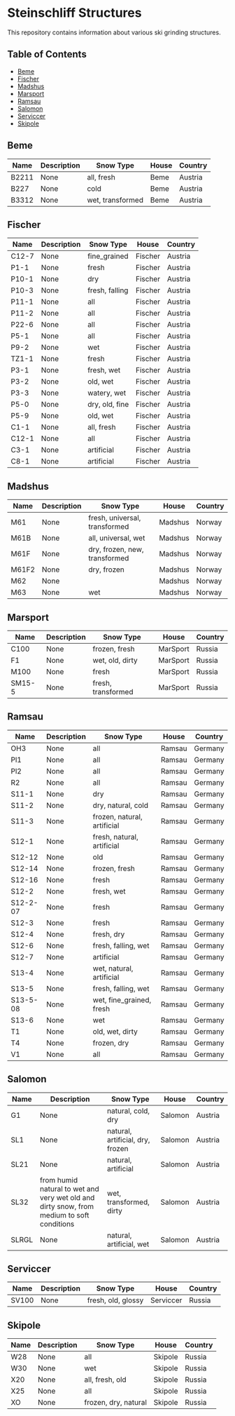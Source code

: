 # Steinschliff Structures

This repository contains information about various ski grinding structures.

## Table of Contents

- [Beme](#beme)
- [Fischer](#fischer)
- [Madshus](#madshus)
- [Marsport](#marsport)
- [Ramsau](#ramsau)
- [Salomon](#salomon)
- [Serviccer](#serviccer)
- [Skipole](#skipole)

## Beme

| Name | Description | Snow Type | House | Country |
|------|------------|-----------|-------|--------|
| B2211 | None | all, fresh | Beme | Austria |
| B227 | None | cold | Beme | Austria |
| B3312 | None | wet, transformed | Beme | Austria |

## Fischer

| Name | Description | Snow Type | House | Country |
|------|------------|-----------|-------|--------|
| C12-7 | None | fine_grained | Fischer | Austria |
| P1-1 | None | fresh | Fischer | Austria |
| P10-1 | None | dry | Fischer | Austria |
| P10-3 | None | fresh, falling | Fischer | Austria |
| P11-1 | None | all | Fischer | Austria |
| P11-2 | None | all | Fischer | Austria |
| P22-6 | None | all | Fischer | Austria |
| P5-1 | None | all | Fischer | Austria |
| P9-2 | None | wet | Fischer | Austria |
| TZ1-1 | None | fresh | Fischer | Austria |
| Р3-1 | None | fresh, wet | Fischer | Austria |
| Р3-2 | None | old, wet | Fischer | Austria |
| Р3-3 | None | watery, wet | Fischer | Austria |
| Р5-0 | None | dry, old, fine | Fischer | Austria |
| Р5-9 | None | old, wet | Fischer | Austria |
| С1-1 | None | all, fresh | Fischer | Austria |
| С12-1 | None | all | Fischer | Austria |
| С3-1 | None | artificial | Fischer | Austria |
| С8-1 | None | artificial | Fischer | Austria |

## Madshus

| Name | Description | Snow Type | House | Country |
|------|------------|-----------|-------|--------|
| M61 | None | fresh, universal, transformed | Madshus | Norway |
| M61B | None | all, universal, wet | Madshus | Norway |
| M61F | None | dry, frozen, new, transformed | Madshus | Norway |
| M61F2 | None | dry, frozen | Madshus | Norway |
| M62 | None |  | Madshus | Norway |
| M63 | None | wet | Madshus | Norway |

## Marsport

| Name | Description | Snow Type | House | Country |
|------|------------|-----------|-------|--------|
| C100 | None | frozen, fresh | MarSport | Russia |
| F1 | None | wet, old, dirty | MarSport | Russia |
| M100 | None | fresh | MarSport | Russia |
| SM15-5 | None | fresh, transformed | MarSport | Russia |

## Ramsau

| Name | Description | Snow Type | House | Country |
|------|------------|-----------|-------|--------|
| OH3 | None | all | Ramsau | Germany |
| Pl1 | None | all | Ramsau | Germany |
| Pl2 | None | all | Ramsau | Germany |
| R2 | None | all | Ramsau | Germany |
| S11-1 | None | dry | Ramsau | Germany |
| S11-2 | None | dry, natural, cold | Ramsau | Germany |
| S11-3 | None | frozen, natural, artificial | Ramsau | Germany |
| S12-1 | None | fresh, natural, artificial | Ramsau | Germany |
| S12-12 | None | old | Ramsau | Germany |
| S12-14 | None | frozen, fresh | Ramsau | Germany |
| S12-16 | None | fresh | Ramsau | Germany |
| S12-2 | None | fresh, wet | Ramsau | Germany |
| S12-2-07 | None | fresh | Ramsau | Germany |
| S12-3 | None | fresh | Ramsau | Germany |
| S12-4 | None | fresh, dry | Ramsau | Germany |
| S12-6 | None | fresh, falling, wet | Ramsau | Germany |
| S12-7 | None | artificial | Ramsau | Germany |
| S13-4 | None | wet, natural, artificial | Ramsau | Germany |
| S13-5 | None | fresh, falling, wet | Ramsau | Germany |
| S13-5-08 | None | wet, fine_grained, fresh | Ramsau | Germany |
| S13-6 | None | wet | Ramsau | Germany |
| T1 | None | old, wet, dirty | Ramsau | Germany |
| T4 | None | frozen, dry | Ramsau | Germany |
| V1 | None | all | Ramsau | Germany |

## Salomon

| Name | Description | Snow Type | House | Country |
|------|------------|-----------|-------|--------|
| G1 | None | natural, cold, dry | Salomon | Austria |
| SL1 | None | natural, artificial, dry, frozen | Salomon | Austria |
| SL21 | None | natural, artificial | Salomon | Austria |
| SL32 | from humid natural to wet and very wet old and dirty snow, from medium to soft conditions | wet, transformed, dirty | Salomon | Austria |
| SLRGL | None | natural, artificial, wet | Salomon | Austria |

## Serviccer

| Name | Description | Snow Type | House | Country |
|------|------------|-----------|-------|--------|
| SV100 | None | fresh, old, glossy | Serviccer | Russia |

## Skipole

| Name | Description | Snow Type | House | Country |
|------|------------|-----------|-------|--------|
| W28 | None | all | Skipole | Russia |
| W30 | None | wet | Skipole | Russia |
| Х20 | None | all, fresh, old | Skipole | Russia |
| Х25 | None | all | Skipole | Russia |
| ХО | None | frozen, dry, natural | Skipole | Russia |

